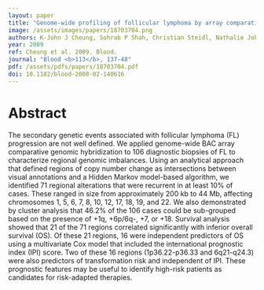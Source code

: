 ```yaml
---
layout: paper
title: "Genome-wide profiling of follicular lymphoma by array comparative genomic hybridization reveals prognostically significant DNA copy number imbalances."
image: /assets/images/papers/18703704.png
authors: K-John J Cheung, Sohrab P Shah, Christian Steidl, Nathalie Johnson, Thomas Relander, Adele Telenius, Betty Lai, Kevin P Murphy, Wan Lam, Abdulwahab J Al-Tourah, Joseph M Connors, Raymond T Ng, Randy D Gascoyne, Douglas E Horsman
year: 2009
ref: Cheung et al. 2009. Blood.
journal: "Blood <b>113</b>, 137-48"
pdf: /assets/pdfs/papers/18703704.pdf
doi: 10.1182/blood-2008-02-140616
---
```


# Abstract

The secondary genetic events associated with follicular lymphoma (FL) progression are not well defined. We applied genome-wide BAC array comparative genomic hybridization to 106 diagnostic biopsies of FL to characterize regional genomic imbalances. Using an analytical approach that defined regions of copy number change as intersections between visual annotations and a Hidden Markov model-based algorithm, we identified 71 regional alterations that were recurrent in at least 10% of cases. These ranged in size from approximately 200 kb to 44 Mb, affecting chromosomes 1, 5, 6, 7, 8, 10, 12, 17, 18, 19, and 22. We also demonstrated by cluster analysis that 46.2% of the 106 cases could be sub-grouped based on the presence of +1q, +6p/6q-, +7, or +18. Survival analysis showed that 21 of the 71 regions correlated significantly with inferior overall survival (OS). Of these 21 regions, 16 were independent predictors of OS using a multivariate Cox model that included the international prognostic index (IPI) score. Two of these 16 regions (1p36.22-p36.33 and 6q21-q24.3) were also predictors of transformation risk and independent of IPI. These prognostic features may be useful to identify high-risk patients as candidates for risk-adapted therapies.

